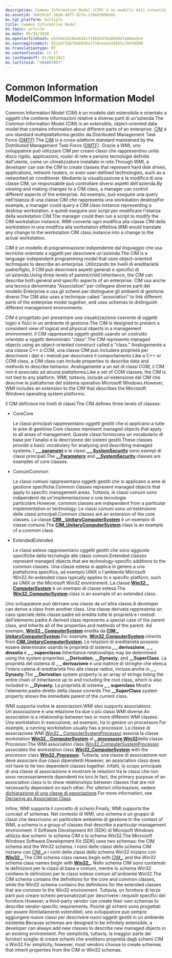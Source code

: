 ```yaml
---
description: Common Information Model (CIM) è un modello dati estensibile e orientato a oggetti che contiene informazioni relative a diverse parti di un'azienda.
ms.assetid: 3e619cb7-18a9-40ff-82fe-c10eb5090a93
ms.tgt_platform: multiple
title: Common Information Model
ms.topic: article
ms.date: 05/31/2018
ms.openlocfilehash: e53e4e2dc06e03a1f19b5b47ba0b94d7a866a5e4
ms.sourcegitcommit: 831e8f3db78ab820e1710cede244553c70e50500
ms.translationtype: MT
ms.contentlocale: it-IT
ms.lasthandoff: 01/08/2021
ms.locfileid: "104057957"
---
```

# <a name="common-information-model"></a><span data-ttu-id="508cb-103">Common Information Model</span><span class="sxs-lookup"><span data-stu-id="508cb-103">Common Information Model</span></span>

<span data-ttu-id="508cb-104">Common Information Model (CIM) è un modello dati estensibile e orientato a oggetti che contiene informazioni relative a diverse parti di un'azienda.</span><span class="sxs-lookup"><span data-stu-id="508cb-104">The Common Information Model (CIM) is an extensible, object-oriented data model that contains information about different parts of an enterprise.</span></span> <span data-ttu-id="508cb-105">[CIM](https://www.dmtf.org/standards/cim) è uno standard multipiattaforma gestito da Distributed Management Task Force ([DMTF](https://www.dmtf.org/)).</span><span class="sxs-lookup"><span data-stu-id="508cb-105">The [CIM](https://www.dmtf.org/standards/cim) is a cross-platform standard maintained by the Distributed Management Task Force ([DMTF](https://www.dmtf.org/)).</span></span> <span data-ttu-id="508cb-106">Grazie a WMI, uno sviluppatore può utilizzare CIM per creare classi che rappresentino unità disco rigido, applicazioni, router di rete e persino tecnologie definite dall'utente, come un climatizzatore installato in rete.</span><span class="sxs-lookup"><span data-stu-id="508cb-106">Through WMI, a developer can use the CIM to create classes that represent hard disk drives, applications, network routers, or even user-defined technologies, such as a networked air conditioner.</span></span> <span data-ttu-id="508cb-107">Mediante la visualizzazione e la modifica di una classe CIM, un responsabile può controllare diversi aspetti dell'azienda.</span><span class="sxs-lookup"><span data-stu-id="508cb-107">By viewing and making changes to a CIM class, a manager can control different aspects of the enterprise.</span></span> <span data-ttu-id="508cb-108">Ad esempio, può eseguire una query nell'istanza di una classe CIM che rappresenta una workstation desktop</span><span class="sxs-lookup"><span data-stu-id="508cb-108">For example, a manager could query a CIM class instance representing a desktop workstation.</span></span> <span data-ttu-id="508cb-109">e quindi eseguire uno script per modificare l'istanza della workstation CIM.</span><span class="sxs-lookup"><span data-stu-id="508cb-109">The manager could then run a script to modify the CIM workstation instance.</span></span> <span data-ttu-id="508cb-110">WMI converte ogni modifica alla classe CIM della workstation in una modifica alla workstation effettiva.</span><span class="sxs-lookup"><span data-stu-id="508cb-110">WMI would translate any change to the workstation CIM class instance into a change to the actual workstation.</span></span>

<span data-ttu-id="508cb-111">CIM è un modello di programmazione indipendente dal linguaggio che usa tecniche orientate a oggetti per descrivere un'azienda.</span><span class="sxs-lookup"><span data-stu-id="508cb-111">The CIM is a language-independent programming model that uses object-oriented techniques to describe an enterprise.</span></span> <span data-ttu-id="508cb-112">Utilizzando tre livelli di ereditarietà padre/figlio, il CIM può descrivere aspetti generali e specifici di un'azienda.</span><span class="sxs-lookup"><span data-stu-id="508cb-112">Using three levels of parent/child inheritance, the CIM can describe both general and specific aspects of an enterprise.</span></span> <span data-ttu-id="508cb-113">CIM usa anche una tecnica denominata "Association" per collegare diverse parti del modello Enterprise e usa gli schemi per distinguere gli ambienti di gestione diversi.</span><span class="sxs-lookup"><span data-stu-id="508cb-113">The CIM also uses a technique called "association" to link different parts of the enterprise model together, and uses schemas to distinguish different management environments.</span></span>

<span data-ttu-id="508cb-114">CIM è progettato per presentare una visualizzazione coerente di oggetti logici e fisici in un ambiente di gestione.</span><span class="sxs-lookup"><span data-stu-id="508cb-114">The CIM is designed to present a consistent view of logical and physical objects in a management environment.</span></span> <span data-ttu-id="508cb-115">Il CIM rappresenta oggetti gestiti usando un costrutto orientato a oggetti denominato "class".</span><span class="sxs-lookup"><span data-stu-id="508cb-115">The CIM represents managed objects using an object-oriented construct called a "class."</span></span> <span data-ttu-id="508cb-116">Analogamente a una classe C++ o COM, una classe CIM può includere proprietà per descrivere i dati e i metodi per descrivere il comportamento.</span><span class="sxs-lookup"><span data-stu-id="508cb-116">Like a C++ or COM class, a CIM class can include properties to describe data and methods to describe behavior.</span></span> <span data-ttu-id="508cb-117">Analogamente a un set di classi COM, il CIM non è associato ad alcuna piattaforma.</span><span class="sxs-lookup"><span data-stu-id="508cb-117">Like a set of COM classes, the CIM is not tied to any platform.</span></span> <span data-ttu-id="508cb-118">WMI, tuttavia, include un'estensione del CIM che descrive le piattaforme del sistema operativo Microsoft Windows.</span><span class="sxs-lookup"><span data-stu-id="508cb-118">However, WMI includes an extension to the CIM that describes the Microsoft Windows operating system platforms.</span></span>

<span data-ttu-id="508cb-119">Il CIM definisce tre livelli di classi:</span><span class="sxs-lookup"><span data-stu-id="508cb-119">The CIM defines three levels of classes:</span></span>

-   <span data-ttu-id="508cb-120">Core</span><span class="sxs-lookup"><span data-stu-id="508cb-120">Core</span></span>

    <span data-ttu-id="508cb-121">Le classi principali rappresentano oggetti gestiti che si applicano a tutte le aree di gestione.</span><span class="sxs-lookup"><span data-stu-id="508cb-121">Core classes represent managed objects that apply to all areas of management.</span></span> <span data-ttu-id="508cb-122">Queste classi forniscono un vocabolario di base per l'analisi e la descrizione dei sistemi gestiti.</span><span class="sxs-lookup"><span data-stu-id="508cb-122">These classes provide a basic vocabulary for analyzing and describing managed systems.</span></span> <span data-ttu-id="508cb-123">I [**\_ \_ parametri**](--parameters.md) e le classi [**\_ \_ SystemSecurity**](--systemsecurity.md) sono esempi di classi principali.</span><span class="sxs-lookup"><span data-stu-id="508cb-123">The [**\_\_Parameters**](--parameters.md) and [**\_\_SystemSecurity**](--systemsecurity.md) classes are examples of core classes.</span></span>

-   <span data-ttu-id="508cb-124">Comuni</span><span class="sxs-lookup"><span data-stu-id="508cb-124">Common</span></span>

    <span data-ttu-id="508cb-125">Le classi comuni rappresentano oggetti gestiti che si applicano a aree di gestione specifiche.</span><span class="sxs-lookup"><span data-stu-id="508cb-125">Common classes represent managed objects that apply to specific management areas.</span></span> <span data-ttu-id="508cb-126">Tuttavia, le classi comuni sono indipendenti da un'implementazione o una tecnologia particolare.</span><span class="sxs-lookup"><span data-stu-id="508cb-126">However, common classes are independent from a particular implementation or technology.</span></span> <span data-ttu-id="508cb-127">Le classi comuni sono un'estensione delle classi principali.</span><span class="sxs-lookup"><span data-stu-id="508cb-127">Common classes are an extension of the core classes.</span></span> <span data-ttu-id="508cb-128">La classe [**CIM \_ UnitaryComputerSystem**](/windows/desktop/CIMWin32Prov/cim-unitarycomputersystem) è un esempio di classe comune.</span><span class="sxs-lookup"><span data-stu-id="508cb-128">The [**CIM\_UnitaryComputerSystem**](/windows/desktop/CIMWin32Prov/cim-unitarycomputersystem) class is an example of a common class.</span></span>

-   <span data-ttu-id="508cb-129">Extended</span><span class="sxs-lookup"><span data-stu-id="508cb-129">Extended</span></span>

    <span data-ttu-id="508cb-130">Le classi estese rappresentano oggetti gestiti che sono aggiunte specifiche della tecnologia alle classi comuni.</span><span class="sxs-lookup"><span data-stu-id="508cb-130">Extended classes represent managed objects that are technology-specific additions to the common classes.</span></span> <span data-ttu-id="508cb-131">Una classe estesa si applica in genere a una piattaforma specifica, ad esempio UNIX o l'ambiente Microsoft Win32.</span><span class="sxs-lookup"><span data-stu-id="508cb-131">An extended class typically applies to a specific platform, such as UNIX or the Microsoft Win32 environment.</span></span> <span data-ttu-id="508cb-132">La classe [**Win32 \_ ComputerSystem**](/windows/desktop/CIMWin32Prov/win32-computersystem) è un esempio di classe estesa.</span><span class="sxs-lookup"><span data-stu-id="508cb-132">The [**Win32\_ComputerSystem**](/windows/desktop/CIMWin32Prov/win32-computersystem) class is an example of an extended class.</span></span>

<span data-ttu-id="508cb-133">Uno sviluppatore può derivare una classe da un'altra classe.</span><span class="sxs-lookup"><span data-stu-id="508cb-133">A developer can derive a class from another class.</span></span> <span data-ttu-id="508cb-134">Una classe derivata rappresenta un caso speciale della classe padre ed eredita tutte le proprietà e i metodi dell'elemento padre.</span><span class="sxs-lookup"><span data-stu-id="508cb-134">A derived class represents a special case of the parent class, and inherits all of the properties and methods of the parent.</span></span> <span data-ttu-id="508cb-135">Ad esempio, [**Win32 \_ ComputerSystem**](/windows/desktop/CIMWin32Prov/win32-computersystem) eredita da [**CIM \_ UnitaryComputerSystem**](/windows/desktop/CIMWin32Prov/cim-unitarycomputersystem).</span><span class="sxs-lookup"><span data-stu-id="508cb-135">For example, [**Win32\_ComputerSystem**](/windows/desktop/CIMWin32Prov/win32-computersystem) inherits from [**CIM\_UnitaryComputerSystem**](/windows/desktop/CIMWin32Prov/cim-unitarycomputersystem).</span></span> <span data-ttu-id="508cb-136">Le relazioni di ereditarietà possono essere determinate usando le proprietà di sistema **\_ \_ derivazione**, **\_ \_ dinastia** e **\_ \_ superclasse**.</span><span class="sxs-lookup"><span data-stu-id="508cb-136">Inheritance relationships may be determined using the system properties **\_\_Derivation**, **\_\_Dynasty**, and **\_\_SuperClass**.</span></span> <span data-ttu-id="508cb-137">La proprietà del sistema di **\_ \_ derivazione** è una matrice di stringhe che elenca l'intera catena di ereditarietà fino alla classe radice, inclusa anche in **\_ \_ Dynasty**.</span><span class="sxs-lookup"><span data-stu-id="508cb-137">The **\_\_Derivation** system property is an array of strings listing the entire chain of inheritance up to and including the root class, which is also included in **\_\_Dynasty**.</span></span> <span data-ttu-id="508cb-138">La proprietà di sistema **\_ \_ superclass** Mostra l'elemento padre diretto della classe corrente.</span><span class="sxs-lookup"><span data-stu-id="508cb-138">The **\_\_SuperClass** system property shows the immediate parent of the current class.</span></span>

<span data-ttu-id="508cb-139">WMI supporta inoltre le associazioni.</span><span class="sxs-lookup"><span data-stu-id="508cb-139">WMI also supports associations.</span></span> <span data-ttu-id="508cb-140">Un'associazione è una relazione tra due o più classi WMI diverse.</span><span class="sxs-lookup"><span data-stu-id="508cb-140">An association is a relationship between two or more different WMI classes.</span></span> <span data-ttu-id="508cb-141">Una workstation in esecuzione, ad esempio, ha in genere un processore.</span><span class="sxs-lookup"><span data-stu-id="508cb-141">For example, a running workstation usually has a processor.</span></span> <span data-ttu-id="508cb-142">La classe di associazione WMI [Win32 \_ ComputerSystemProcessor](/windows/desktop/CIMWin32Prov/win32-computersystemprocessor) associa la classe workstation [**Win32 \_ ComputerSystem**](/windows/desktop/CIMWin32Prov/win32-computersystem) al [**\_ processore Win32**](/windows/desktop/CIMWin32Prov/win32-processor)della classe Processor.</span><span class="sxs-lookup"><span data-stu-id="508cb-142">The WMI association class [Win32\_ComputerSystemProcessor](/windows/desktop/CIMWin32Prov/win32-computersystemprocessor) associates the workstation class [**Win32\_ComputerSystem**](/windows/desktop/CIMWin32Prov/win32-computersystem) with the processor class [**Win32\_Processor**](/windows/desktop/CIMWin32Prov/win32-processor).</span></span> <span data-ttu-id="508cb-143">Tuttavia, una classe di associazione non deve associare due classi dipendenti.</span><span class="sxs-lookup"><span data-stu-id="508cb-143">However, an association class does not have to tie two dependent classes together.</span></span> <span data-ttu-id="508cb-144">Infatti, lo scopo principale di una classe di associazione è mostrare le relazioni tra le classi che non sono necessariamente dipendenti tra loro.</span><span class="sxs-lookup"><span data-stu-id="508cb-144">In fact, the primary purpose of an association class is to show relationships between classes that are not necessarily dependent on each other.</span></span> <span data-ttu-id="508cb-145">Per ulteriori informazioni, vedere [dichiarazione di una classe di associazione](declaring-an-association-class.md).</span><span class="sxs-lookup"><span data-stu-id="508cb-145">For more information, see [Declaring an Association Class](declaring-an-association-class.md).</span></span>

<span data-ttu-id="508cb-146">Infine, WMI supporta il concetto di schemi.</span><span class="sxs-lookup"><span data-stu-id="508cb-146">Finally, WMI supports the concept of schemas.</span></span> <span data-ttu-id="508cb-147">Nel contesto di WMI, uno schema è un gruppo di classi che descrivono un particolare ambiente di gestione.</span><span class="sxs-lookup"><span data-stu-id="508cb-147">In the context of WMI, a schema is a group of classes that describe a particular management environment.</span></span> <span data-ttu-id="508cb-148">Il Software Development Kit (SDK) di Microsoft Windows utilizza due schemi: lo schema CIM e lo schema Win32.</span><span class="sxs-lookup"><span data-stu-id="508cb-148">The Microsoft Windows Software Development Kit (SDK) uses two schemas: the CIM schema and the Win32 schema.</span></span> <span data-ttu-id="508cb-149">I nomi delle classi dello schema CIM iniziano con [CIM \_](cimclas.md)e i nomi delle classi dello schema Win32 iniziano con [**Win32 \_**](/windows/desktop/CIMWin32Prov/win32-provider).</span><span class="sxs-lookup"><span data-stu-id="508cb-149">The CIM schema class names begin with [CIM\_](cimclas.md), and the Win32 schema class names begin with [**Win32\_**](/windows/desktop/CIMWin32Prov/win32-provider).</span></span> <span data-ttu-id="508cb-150">Nello schema CIM sono contenute le definizioni per le classi di base e comuni, mentre lo schema Win32 contiene le definizioni per le classi estese comuni all'ambiente Win32.</span><span class="sxs-lookup"><span data-stu-id="508cb-150">The CIM schema contains the definitions for the core and common classes, while the Win32 schema contains the definitions for the extended classes that are common to the Win32 environment.</span></span> <span data-ttu-id="508cb-151">Tuttavia, un fornitore di terze parti può creare schemi personalizzati per descrivere i requisiti specifici del fornitore.</span><span class="sxs-lookup"><span data-stu-id="508cb-151">However, a third-party vendor can create their own schemas to describe vendor-specific requirements.</span></span> <span data-ttu-id="508cb-152">Poiché gli schemi sono progettati per essere illimitatamente estendibili, uno sviluppatore può sempre aggiungere nuove classi per descrivere nuovi oggetti gestiti in un ambiente esistente.</span><span class="sxs-lookup"><span data-stu-id="508cb-152">Because schemas are designed to be infinitely extensible, a developer can always add new classes to describe new managed objects in an existing environment.</span></span> <span data-ttu-id="508cb-153">Per semplicità, tuttavia, la maggior parte dei fornitori sceglie di creare schemi che ereditano proprietà dagli schemi CIM o Win32.</span><span class="sxs-lookup"><span data-stu-id="508cb-153">For simplicity, however, most vendors choose to create schemas that inherit properties from the CIM or Win32 schemas.</span></span>

 

 
